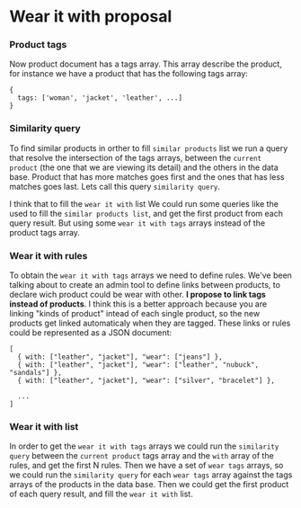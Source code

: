 # Wear it with proposal

### Product tags

Now product document has a tags array. This array describe the product, for instance we have a product that has the following tags array:

```
{
  tags: ['woman', 'jacket', 'leather', ...]
}
```

### Similarity query

To find similar products in orther to fill `similar products` list we run a query that resolve the intersection of the tags arrays, between the `current product` (the one that we are viewing its detail) and the others in the data base. Product that has more matches goes first and the ones that has less matches goes last. Lets call this query `similarity query`.

I think that to fill the `wear it with` list We could run some queries like the used to fill the `similar products list`, and get the first product from each query result. But using some `wear it with tags` arrays instead of the product tags array.

### Wear it with rules

To obtain the `wear it with tags` arrays we need to define rules. We've been talking about to create an admin tool to define links between products, to declare wich product could be wear with other. **I propose to link tags instead of products**. I think this is a better approach because you are linking "kinds of product" intead of each single product, so the new products get linked automaticaly when they are tagged.
These links or rules could be represented as a JSON document:

```
[
  { with: ["leather", "jacket"], "wear": ["jeans"] },
  { with: ["leather", "jacket"], "wear": ["leather", "nubuck", "sandals"] },
  { with: ["leather", "jacket"], "wear": ["silver", "bracelet"] },
  
  ...
]
```

### Wear it with list

In order to get the `wear it with tags` arrays we could run the `similarity query` between the `current product` tags array and the `with` array of the rules, and get the first N rules. Then we have a set of `wear tags` arrays, so we could run the `similarity query` for each `wear tags` array against the tags arrays of the products in the data base. Then we could get the first product of each query result, and fill the `wear it with` list.
